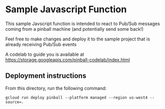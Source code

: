 # Sample Javascript Function
This sample Javscript function is intended to react to Pub/Sub messages coming from a pinball machine (and potentially send some back!)

Feel free to make changes and deploy it to the sample project that is already receiving Pub/Sub events

A codelab to guide you is available at https://storage.googleapis.com/pinball-codelab/index.html

## Deployment instructions
From this directory, run the following command:
```
gcloud run deploy pinball --platform managed --region us-west4 --source=.
```